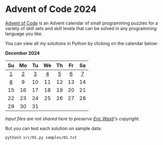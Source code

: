 # Advent of Code 2024

[Advent of Code][aoc] is an Advent calendar of small programming puzzles for a variety of skill sets and skill levels that can be solved in any programming language you like.

You can view all my solutions in Python by clicking on the calendar below:

**December 2024**

|    Su    |    Mo    |    Tu    |    We    |    Th    |    Fr    |    Sa    |
|:--------:|:--------:|:--------:|:--------:|:--------:|:--------:|:--------:|
|  [1][1]  |  [2][2]  |  [3][3]  |  [4][4]  |  [5][5]  |  [6][6]  |  [7][7]  |
|  [8][8]  |     9    |    10    |    11    |    12    |    13    |    14    |
|    15    |    16    |    17    |    18    |    19    |    20    |    21    |
|    22    |    23    |    24    |    25    |    26    |    27    |    28    |
|    29    |    30    |    31    |          |          |          |          |

_Input files are not shared here to preserve [Eric Wastl][was]'s copyright._

But you can test each solution on sample data:

```sh
python3 src/01.py samples/01.txt
```


[aoc]: https://adventofcode.com/about
[was]: http://was.tl/

[1]:  src/01.py
[2]:  src/02.py
[3]:  src/03.py
[4]:  src/04.py
[5]:  src/05.py
[6]:  src/06.py
[7]:  src/07.py
[8]:  src/08.py
